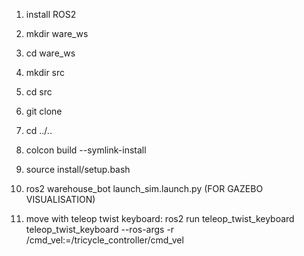1. install ROS2

2. mkdir ware_ws

3. cd ware_ws

4. mkdir src

5. cd src

6. git clone

7. cd ../..

8. colcon build --symlink-install

9. source install/setup.bash

10. ros2 warehouse_bot launch_sim.launch.py (FOR GAZEBO VISUALISATION)

11. move with teleop twist keyboard: ros2 run teleop_twist_keyboard teleop_twist_keyboard --ros-args -r /cmd_vel:=/tricycle_controller/cmd_vel
